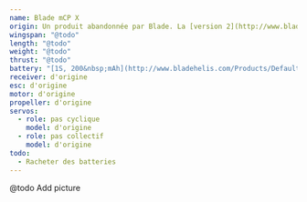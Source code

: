 ```yaml
---
name: Blade mCP X
origin: Un produit abandonnée par Blade. La [version 2](http://www.bladehelis.com/Products/Default.aspx?ProdID=BLH3600).
wingspan: "@todo"
length: "@todo"
weight: "@todo"
thrust: "@todo"
battery: "[1S, 200&nbsp;mAh](http://www.bladehelis.com/Products/Default.aspx?ProdID=EFLB2001S30)"
receiver: d'origine
esc: d'origine
motor: d'origine
propeller: d'origine
servos:
  - role: pas cyclique
    model: d'origine
  - role: pas collectif
    model: d'origine
todo:
  - Racheter des batteries
---
```

@todo Add picture
